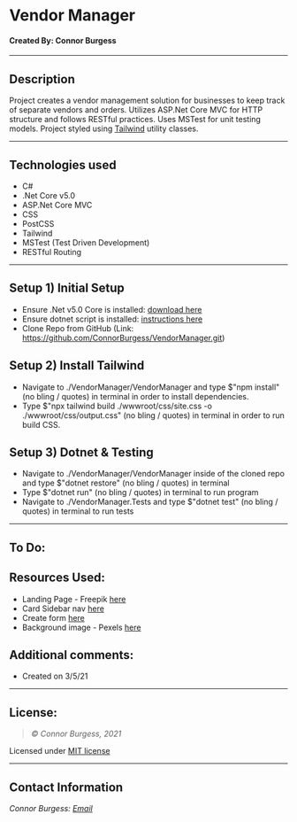 # Vendor Manager
#### Created By: Connor Burgess 
* * *

## Description  
Project creates a vendor management solution for businesses to keep track of separate vendors and orders. Utilizes ASP.Net Core MVC for HTTP structure and follows RESTful practices. Uses MSTest for unit testing models. Project styled using [Tailwind](https://tailwindcss.com/) utility classes.

* * *

## Technologies used
* C#
* .Net Core v5.0
* ASP.Net Core MVC
* CSS
* PostCSS
* Tailwind
* MSTest (Test Driven Development)
* RESTful Routing

* * *

## Setup 1) Initial Setup
* Ensure .Net v5.0 Core is installed: [download here](https://dotnet.microsoft.com/download/dotnet/5.0)
* Ensure dotnet script is installed: [instructions here](https://github.com/filipw/dotnet-script)
* Clone Repo from GitHub (Link: https://github.com/ConnorBurgess/VendorManager.git)

## Setup 2) Install Tailwind
* Navigate to ./VendorManager/VendorManager and type $"npm install" (no bling / quotes) in terminal in order to install dependencies.
* Type $"npx tailwind build ./wwwroot/css/site.css -o ./wwwroot/css/output.css" (no bling / quotes) in terminal in order to run build CSS. 

## Setup 3) Dotnet & Testing
* Navigate to ./VendorManager/VendorManager inside of the cloned repo and type $"dotnet restore" (no bling / quotes) in terminal
* Type $"dotnet run" (no bling / quotes) in terminal to run program
* Navigate to ./VendorManager.Tests and type $"dotnet test" (no bling / quotes) in terminal to run tests

* * *

## To Do:

## Resources Used:
* Landing Page - Freepik [here](https://tailwindcomponents.com/component/business-page)
* Card Sidebar nav [here](https://tailwindcomponents.com/component/card-sidebar-navigation)
* Create form [here](https://tailwindcomponents.com/component/form-create)
* Background image - Pexels [here](https://images.pexels.com/photos/305821/pexels-photo-305821.jpeg?auto=compress&cs=tinysrgb&dpr=2&h=750&w=1260)

## Additional comments:
* Created on 3/5/21  
* * *

## License:
> *&copy; Connor Burgess, 2021*

Licensed under [MIT license](https://mit-license.org/)

* * *

## Contact Information
_Connor Burgess: [Email](connorburgesscodes@gmail.com)_